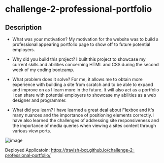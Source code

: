 # challenge-2-professional-portfolio

## Description

- What was your motivation?
  My motivation for the website was to build a professional appearing portfolio page to show off to future potential employers.

- Why did you build this project?
  I built this project to showcase my current skills and abilities concerning HTML and CSS during the second week of my coding bootcamp.

- What problem does it solve?
  For me, it allows me to obtain more experience with building a site from scratch and to be able to expand and improve on as I learn more in the future. It will also act as a portfolio I can share with potential employers to showcase my abilities as a web designer and programmer.

- What did you learn?
  I have learned a great deal about Flexbox and it's many nuances and the importance of positioning elements correctly. I have also learned the challenges of addressing site responsiveness and the importance of media queries when viewing a sites content through various view ports.

![image](https://user-images.githubusercontent.com/79767820/217692569-ce02703a-7b89-47c7-9129-240837a16511.png)

Deployed Applicatoin: https://travish-bot.github.io/challenge-2-professional-portfolio/
